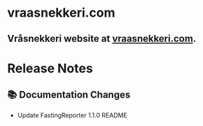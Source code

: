 # vraasnekkeri.com
## Vråsnekkeri website at [vraasnekkeri.com](https://www.vraasnekkeri.com).

# Release Notes
## 📚 Documentation Changes
- Update FastingReporter 1.1.0 README